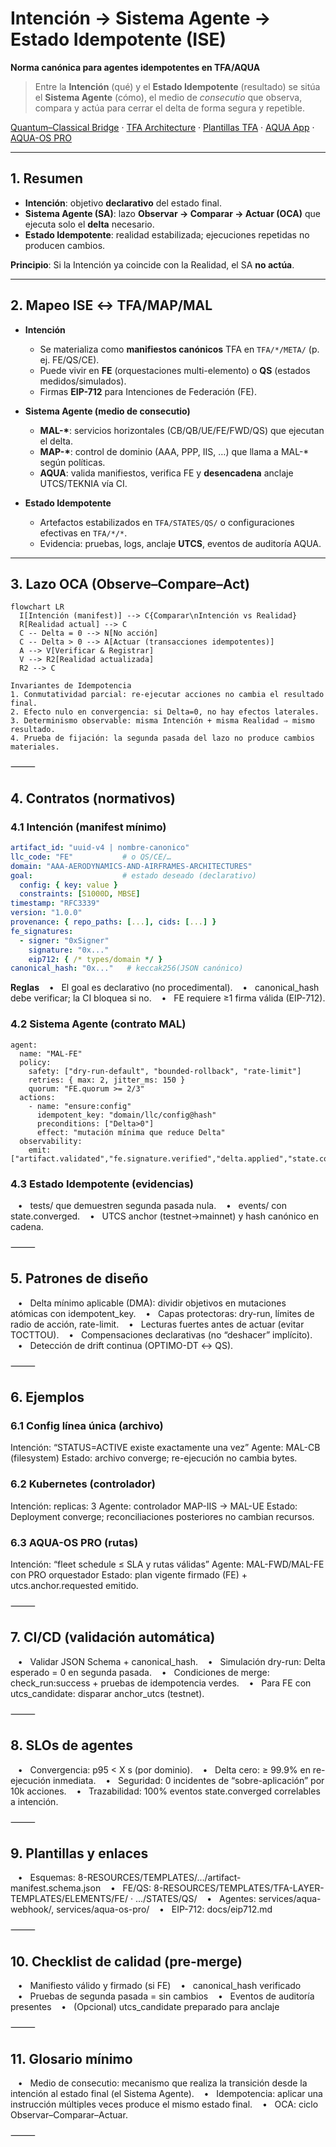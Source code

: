 # Intención → Sistema Agente → Estado Idempotente (ISE)
**Norma canónica para agentes idempotentes en TFA/AQUA**

> Entre la **Intención** (qué) y el **Estado Idempotente** (resultado) se sitúa el **Sistema Agente** (cómo), el medio de *consecutio* que observa, compara y actúa para cerrar el delta de forma segura y repetible.

[Quantum–Classical Bridge](../docs/quantum-classical-bridge.md) · [TFA Architecture](../8-RESOURCES/TFA-ARCHITECTURE.md) · [Plantillas TFA](../8-RESOURCES/TEMPLATES/) · [AQUA App](../services/aqua-webhook/README.md) · [AQUA-OS PRO](../services/aqua-os-pro/AQUA-OS-PRO-SPEC.md)

---

## 1. Resumen
- **Intención**: objetivo **declarativo** del estado final.
- **Sistema Agente (SA)**: lazo **Observar → Comparar → Actuar (OCA)** que ejecuta solo el **delta** necesario.
- **Estado Idempotente**: realidad estabilizada; ejecuciones repetidas no producen cambios.

**Principio**: Si la Intención ya coincide con la Realidad, el SA **no actúa**.

---

## 2. Mapeo ISE ↔ TFA/MAP/MAL
- **Intención**  
  - Se materializa como **manifiestos canónicos** TFA en `TFA/*/META/` (p. ej. FE/QS/CE).  
  - Puede vivir en **FE** (orquestaciones multi-elemento) o **QS** (estados medidos/simulados).  
  - Firmas **EIP-712** para Intenciones de Federación (FE).

- **Sistema Agente (medio de consecutio)**  
  - **MAL-\***: servicios horizontales (CB/QB/UE/FE/FWD/QS) que ejecutan el delta.  
  - **MAP-\***: control de dominio (AAA, PPP, IIS, …) que llama a MAL-\* según políticas.  
  - **AQUA**: valida manifiestos, verifica FE y **desencadena** anclaje UTCS/TEKNIA vía CI.

- **Estado Idempotente**  
  - Artefactos estabilizados en `TFA/STATES/QS/` o configuraciones efectivas en `TFA/*/*`.  
  - Evidencia: pruebas, logs, anclaje **UTCS**, eventos de auditoría AQUA.

---

## 3. Lazo OCA (Observe–Compare–Act)
```mermaid
flowchart LR
  I[Intención (manifest)] --> C{Comparar\nIntención vs Realidad}
  R[Realidad actual] --> C
  C -- Delta = 0 --> N[No acción]
  C -- Delta > 0 --> A[Actuar (transacciones idempotentes)]
  A --> V[Verificar & Registrar]
  V --> R2[Realidad actualizada]
  R2 --> C

Invariantes de Idempotencia
1. Conmutatividad parcial: re-ejecutar acciones no cambia el resultado final.
2. Efecto nulo en convergencia: si Delta=0, no hay efectos laterales.
3. Determinismo observable: misma Intención + misma Realidad ⇒ mismo resultado.
4. Prueba de fijación: la segunda pasada del lazo no produce cambios materiales.
```

⸻

## 4. Contratos (normativos)

### 4.1 Intención (manifest mínimo)

```yaml
artifact_id: "uuid-v4 | nombre-canonico"
llc_code: "FE"           # o QS/CE/…
domain: "AAA-AERODYNAMICS-AND-AIRFRAMES-ARCHITECTURES"
goal:                    # estado deseado (declarativo)
  config: { key: value }
  constraints: [S1000D, MBSE]
timestamp: "RFC3339"
version: "1.0.0"
provenance: { repo_paths: [...], cids: [...] }
fe_signatures:
  - signer: "0xSigner"
    signature: "0x..."
    eip712: { /* types/domain */ }
canonical_hash: "0x..."   # keccak256(JSON canónico)
```

**Reglas**
   •   El goal es declarativo (no procedimental).
   •   canonical_hash debe verificar; la CI bloquea si no.
   •   FE requiere ≥1 firma válida (EIP-712).

### 4.2 Sistema Agente (contrato MAL)

```
agent:
  name: "MAL-FE"
  policy:
    safety: ["dry-run-default", "bounded-rollback", "rate-limit"]
    retries: { max: 2, jitter_ms: 150 }
    quorum: "FE.quorum >= 2/3"
  actions:
    - name: "ensure:config"
      idempotent_key: "domain/llc/config@hash"
      preconditions: ["Delta>0"]
      effect: "mutación mínima que reduce Delta"
  observability:
    emit: ["artifact.validated","fe.signature.verified","delta.applied","state.converged"]
```

### 4.3 Estado Idempotente (evidencias)
   •   tests/ que demuestren segunda pasada nula.
   •   events/ con state.converged.
   •   UTCS anchor (testnet→mainnet) y hash canónico en cadena.

⸻

## 5. Patrones de diseño
   •   Delta mínimo aplicable (DMA): dividir objetivos en mutaciones atómicas con idempotent_key.
   •   Capas protectoras: dry-run, límites de radio de acción, rate-limit.
   •   Lecturas fuertes antes de actuar (evitar TOCTTOU).
   •   Compensaciones declarativas (no “deshacer” implícito).
   •   Detección de drift continua (OPTIMO-DT ↔ QS).

⸻

## 6. Ejemplos

### 6.1 Config línea única (archivo)

Intención: “STATUS=ACTIVE existe exactamente una vez”
Agente: MAL-CB (filesystem)
Estado: archivo converge; re-ejecución no cambia bytes.

### 6.2 Kubernetes (controlador)

Intención: replicas: 3
Agente: controlador MAP-IIS → MAL-UE
Estado: Deployment converge; reconciliaciones posteriores no cambian recursos.

### 6.3 AQUA-OS PRO (rutas)

Intención: “fleet schedule ≤ SLA y rutas válidas”
Agente: MAL-FWD/MAL-FE con PRO orquestador
Estado: plan vigente firmado (FE) + utcs.anchor.requested emitido.

⸻

## 7. CI/CD (validación automática)
   •   Validar JSON Schema + canonical_hash.
   •   Simulación dry-run: Delta esperado = 0 en segunda pasada.
   •   Condiciones de merge: check_run:success + pruebas de idempotencia verdes.
   •   Para FE con utcs_candidate: disparar anchor_utcs (testnet).

⸻

## 8. SLOs de agentes
   •   Convergencia: p95 < X s (por dominio).
   •   Delta cero: ≥ 99.9% en re-ejecución inmediata.
   •   Seguridad: 0 incidentes de “sobre-aplicación” por 10k acciones.
   •   Trazabilidad: 100% eventos state.converged correlables a intención.

⸻

## 9. Plantillas y enlaces
   •   Esquemas: 8-RESOURCES/TEMPLATES/.../artifact-manifest.schema.json
   •   FE/QS: 8-RESOURCES/TEMPLATES/TFA-LAYER-TEMPLATES/ELEMENTS/FE/ · .../STATES/QS/
   •   Agentes: services/aqua-webhook/, services/aqua-os-pro/
   •   EIP-712: docs/eip712.md

⸻

## 10. Checklist de calidad (pre-merge)
   •   Manifiesto válido y firmado (si FE)
   •   canonical_hash verificado
   •   Pruebas de segunda pasada = sin cambios
   •   Eventos de auditoría presentes
   •   (Opcional) utcs_candidate preparado para anclaje

⸻

## 11. Glosario mínimo
   •   Medio de consecutio: mecanismo que realiza la transición desde la intención al estado final (el Sistema Agente).
   •   Idempotencia: aplicar una instrucción múltiples veces produce el mismo estado final.
   •   OCA: ciclo Observar–Comparar–Actuar.

⸻
